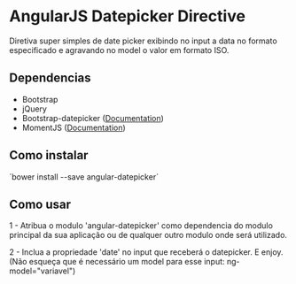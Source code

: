 # AngularJS Datepicker Directive

Diretiva super simples de date picker exibindo no input a data no formato especificado e agravando no model o valor em formato ISO.

## Dependencias

- Bootstrap
- jQuery
- Bootstrap-datepicker ([Documentation](https://bootstrap-datepicker.readthedocs.org/en/release/ "Bootstrap-datepicker"))
- MomentJS ([Documentation](http://momentjs.com/ "MomentJS"))

## Como instalar

´bower install --save angular-datepicker´

## Como usar

1 - Atribua o modulo 'angular-datepicker' como dependencia do modulo principal da sua aplicação ou de qualquer outro modulo onde será utilizado. 

2 - Inclua a propriedade 'date' no input que receberá o datepicker. E enjoy. (Não esqueça que é necessário um model para esse input: ng-model="variavel")